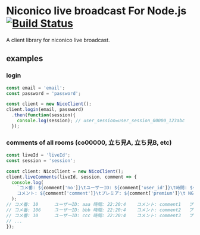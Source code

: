 # Niconico live broadcast For Node.js [![Build Status](https://travis-ci.org/proshunsuke/niconama-client.svg?branch=master)](https://travis-ci.org/proshunsuke/niconama-client)


A client library for niconico live broadcast.

## examples

### login
```javascript
const email = 'email';
const password = 'password';

const client = new NicoClient();
client.login(email, password)
  .then(function(session){
    console.log(session); // user_session=user_session_00000_123abc
  });
```

### comments of all rooms (co00000, 立ち見A, 立ち見B, etc)
```javascript
const liveId = 'liveId';
const session = 'session';

const client: NicoClient = new NicoClient();
client.liveComments(liveId, session, comment => {
  console.log(
    `コメ番: ${comment['no']}\tユーザーID: ${comment['user_id']}\t時間: ${timestampToDateformat(comment['date'])}\t
    コメント: ${comment['comment']}\tプレミア: ${comment['premium']}\t NGスコア: ${comment['score']}\t 部屋: ${comment['roomLabel']}`
  );
// コメ番: 10      ユーザーID: aaa 時間: 22:20:4    コメント: comment1   プレミア: 2      部屋: 立ち見C列
// コメ番: 106     ユーザーID: bbb 時間: 22:20:4    コメント: comment2   プレミア: 2      部屋: 立ち見B列
// コメ番: 10      ユーザーID: ccc 時間: 22:20:4    コメント: comment3   プレミア: 2      部屋: 立ち見D列
// ...  
});
```
